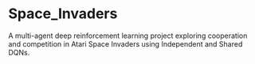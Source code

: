 # Space_Invaders
A multi-agent deep reinforcement learning project exploring cooperation and competition in Atari Space Invaders using Independent and Shared DQNs.
